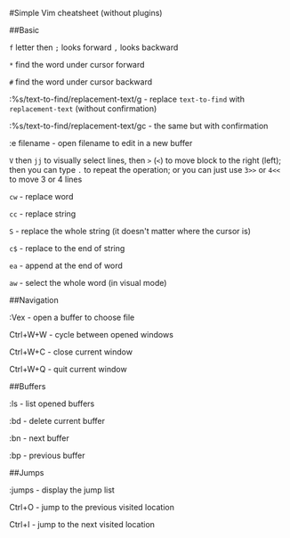 #Simple Vim cheatsheet (without plugins)

##Basic

`f` letter then `;` looks forward `,` looks backward

`*` find the word under cursor forward

`#` find the word under cursor backward

:%s/text-to-find/replacement-text/g - replace `text-to-find` with `replacement-text` (without confirmation)

:%s/text-to-find/replacement-text/gc - the same but with confirmation

:e filename - open filename to edit in a new buffer

`V` then `jj` to visually select lines, then `>` (`<`) to move block to the right (left); then you can type `.` to repeat the operation; or you can just use `3>>` or `4<<` to move 3 or 4 lines

`cw` - replace word

`cc` - replace string

`S` - replace the whole string (it doesn't matter where the cursor is)

`c$` - replace to the end of string

`ea` - append at the end of word

`aw` - select the whole word (in visual mode)

##Navigation

:Vex     - open a buffer to choose file

Ctrl+W+W - cycle between opened windows

Ctrl+W+C - close current window

Ctrl+W+Q - quit current window

##Buffers

:ls - list opened buffers

:bd - delete current buffer

:bn - next buffer

:bp - previous buffer

##Jumps

:jumps - display the jump list

Ctrl+O - jump to the previous visited location

Ctrl+I - jump to the next visited location
